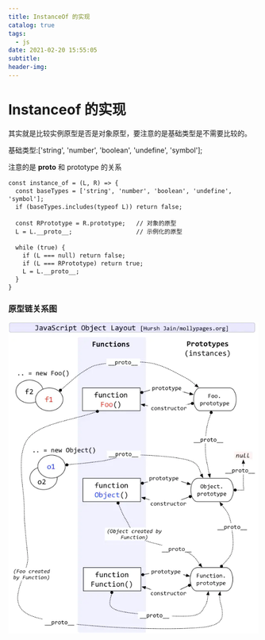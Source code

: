 ```yaml
---
title: InstanceOf 的实现
catalog: true
tags:
  - js
date: 2021-02-20 15:55:05
subtitle:
header-img:
---
```


# Instanceof 的实现

其实就是比较实例原型是否是对象原型，要注意的是基础类型是不需要比较的。

基础类型:['string', 'number', 'boolean', 'undefine', 'symbol'];

注意的是 __proto__ 和 prototype 的关系

```
const instance_of = (L, R) => {
  const baseTypes = ['string', 'number', 'boolean', 'undefine', 'symbol'];
  if (baseTypes.includes(typeof L)) return false;

  const RPrototype = R.prototype;   // 对象的原型
  L = L.__proto__;                  // 示例化的原型 

  while (true) {
    if (L === null) return false;
    if (L === RPrototype) return true;
    L = L.__proto__;
  }
}
```

### 原型链关系图
![image](./InstanceOf-的实现/10231B69-B050-4143-B3AC-EDFF2479E399.png)

